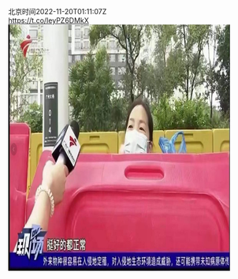北京时间2022-11-20T01:11:07Z<br>https://t.co/IeyPZ6DMkX<br><img src='/temp/image/2022/o-Month-11/1594015427058802688_0.jpg' width='450' height='500'><br><br>